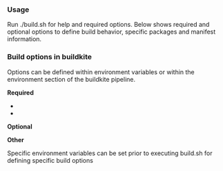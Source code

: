 ### Usage

Run ./build.sh for help and required options. Below shows required and optional options to define build behavior, specific packages and manifest information.

### Build options in buildkite

Options can be defined within environment variables or within the environment section of the buildkite pipeline.

**Required**

* 
* 

**Optional**

**Other**

Specific environment variables can be set prior to executing build.sh for defining specific build options
